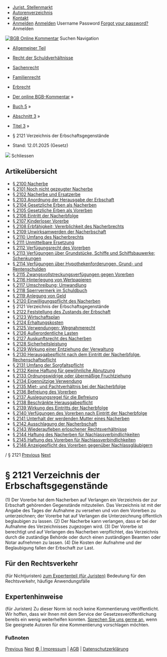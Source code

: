   * [Jurist. Stellenmarkt](https://bgb.kommentar.de/Buch-5/Abschnitt-3/Titel-3/</job-board> "Jurist. Stellenmarkt")
  * [Autorenverzeichnis](https://bgb.kommentar.de/Buch-5/Abschnitt-3/Titel-3/</Autorenverzeichnis> "Autorenverzeichnis")
  * [Kontakt](https://bgb.kommentar.de/Buch-5/Abschnitt-3/Titel-3/</Kontakt>)
  * [Anmelden](https://bgb.kommentar.de/Buch-5/Abschnitt-3/Titel-3/<#login> "show login form") [Anmelden](https://bgb.kommentar.de/Buch-5/Abschnitt-3/Titel-3/<#> "hide login form") Username Password
[Forgot your password?](https://bgb.kommentar.de/Buch-5/Abschnitt-3/Titel-3/</user/forgotpassword>) Anmelden 


[![BGB Online Kommentar](https://bgb.kommentar.de/extension/bgb/design/bgb/images/logo.png)](https://bgb.kommentar.de/Buch-5/Abschnitt-3/Titel-3/</> "BGB Online Kommentar")
Suchen
Navigation
  * [Allgemeiner Teil](https://bgb.kommentar.de/Buch-5/Abschnitt-3/Titel-3/</Buch-1>)
  * [Recht der Schuldverhältnisse](https://bgb.kommentar.de/Buch-5/Abschnitt-3/Titel-3/</Buch-2>)
  * [Sachenrecht](https://bgb.kommentar.de/Buch-5/Abschnitt-3/Titel-3/</Buch-3>)
  * [Familienrecht](https://bgb.kommentar.de/Buch-5/Abschnitt-3/Titel-3/</Buch-4>)
  * [Erbrecht](https://bgb.kommentar.de/Buch-5/Abschnitt-3/Titel-3/</Buch-5>)


  * [Der online BGB-Kommentar](https://bgb.kommentar.de/Buch-5/Abschnitt-3/Titel-3/</>) »
  * [Buch 5](https://bgb.kommentar.de/Buch-5/Abschnitt-3/Titel-3/</Buch-5>) »
  * [Abschnitt 3](https://bgb.kommentar.de/Buch-5/Abschnitt-3/Titel-3/</Buch-5/Abschnitt-3>) »
  * [Titel 3](https://bgb.kommentar.de/Buch-5/Abschnitt-3/Titel-3/</Buch-5/Abschnitt-3/Titel-3>) »
  * § 2121 Verzeichnis der Erbschaftsgegenstände 
  * Stand: 12.01.2025 (Gesetz) 


![](https://vg01.met.vgwort.de/na/1c9909529ead4f509072c06d9081a7d5)
Schliessen 
## Artikelübersicht
  * [ § 2100 Nacherbe ](https://bgb.kommentar.de/Buch-5/Abschnitt-3/Titel-3/</Buch-5/Abschnitt-3/Titel-3/Nacherbe>)
  * [ § 2101 Noch nicht gezeugter Nacherbe ](https://bgb.kommentar.de/Buch-5/Abschnitt-3/Titel-3/</Buch-5/Abschnitt-3/Titel-3/Noch-nicht-gezeugter-Nacherbe>)
  * [ § 2102 Nacherbe und Ersatzerbe ](https://bgb.kommentar.de/Buch-5/Abschnitt-3/Titel-3/</Buch-5/Abschnitt-3/Titel-3/Nacherbe-und-Ersatzerbe>)
  * [ § 2103 Anordnung der Herausgabe der Erbschaft ](https://bgb.kommentar.de/Buch-5/Abschnitt-3/Titel-3/</Buch-5/Abschnitt-3/Titel-3/Anordnung-der-Herausgabe-der-Erbschaft>)
  * [ § 2104 Gesetzliche Erben als Nacherben ](https://bgb.kommentar.de/Buch-5/Abschnitt-3/Titel-3/</Buch-5/Abschnitt-3/Titel-3/Gesetzliche-Erben-als-Nacherben>)
  * [ § 2105 Gesetzliche Erben als Vorerben ](https://bgb.kommentar.de/Buch-5/Abschnitt-3/Titel-3/</Buch-5/Abschnitt-3/Titel-3/Gesetzliche-Erben-als-Vorerben>)
  * [ § 2106 Eintritt der Nacherbfolge ](https://bgb.kommentar.de/Buch-5/Abschnitt-3/Titel-3/</Buch-5/Abschnitt-3/Titel-3/Eintritt-der-Nacherbfolge>)
  * [ § 2107 Kinderloser Vorerbe ](https://bgb.kommentar.de/Buch-5/Abschnitt-3/Titel-3/</Buch-5/Abschnitt-3/Titel-3/Kinderloser-Vorerbe>)
  * [ § 2108 Erbfähigkeit; Vererblichkeit des Nacherbrechts ](https://bgb.kommentar.de/Buch-5/Abschnitt-3/Titel-3/</Buch-5/Abschnitt-3/Titel-3/Erbfaehigkeit-Vererblichkeit-des-Nacherbrechts>)
  * [ § 2109 Unwirksamwerden der Nacherbschaft ](https://bgb.kommentar.de/Buch-5/Abschnitt-3/Titel-3/</Buch-5/Abschnitt-3/Titel-3/Unwirksamwerden-der-Nacherbschaft>)
  * [ § 2110 Umfang des Nacherbrechts ](https://bgb.kommentar.de/Buch-5/Abschnitt-3/Titel-3/</Buch-5/Abschnitt-3/Titel-3/Umfang-des-Nacherbrechts>)
  * [ § 2111 Unmittelbare Ersetzung ](https://bgb.kommentar.de/Buch-5/Abschnitt-3/Titel-3/</Buch-5/Abschnitt-3/Titel-3/Unmittelbare-Ersetzung>)
  * [ § 2112 Verfügungsrecht des Vorerben ](https://bgb.kommentar.de/Buch-5/Abschnitt-3/Titel-3/</Buch-5/Abschnitt-3/Titel-3/Verfuegungsrecht-des-Vorerben>)
  * [ § 2113 Verfügungen über Grundstücke, Schiffe und Schiffsbauwerke; Schenkungen ](https://bgb.kommentar.de/Buch-5/Abschnitt-3/Titel-3/</Buch-5/Abschnitt-3/Titel-3/Verfuegungen-ueber-Grundstuecke-Schiffe-und-Schiffsbauwerke-Schenkungen>)
  * [ § 2114 Verfügungen über Hypothekenforderungen, Grund- und Rentenschulden ](https://bgb.kommentar.de/Buch-5/Abschnitt-3/Titel-3/</Buch-5/Abschnitt-3/Titel-3/Verfuegungen-ueber-Hypothekenforderungen-Grund-und-Rentenschulden>)
  * [ § 2115 Zwangsvollstreckungsverfügungen gegen Vorerben ](https://bgb.kommentar.de/Buch-5/Abschnitt-3/Titel-3/</Buch-5/Abschnitt-3/Titel-3/Zwangsvollstreckungsverfuegungen-gegen-Vorerben>)
  * [ § 2116 Hinterlegung von Wertpapieren ](https://bgb.kommentar.de/Buch-5/Abschnitt-3/Titel-3/</Buch-5/Abschnitt-3/Titel-3/Hinterlegung-von-Wertpapieren>)
  * [ § 2117 Umschreibung; Umwandlung ](https://bgb.kommentar.de/Buch-5/Abschnitt-3/Titel-3/</Buch-5/Abschnitt-3/Titel-3/Umschreibung-Umwandlung>)
  * [ § 2118 Sperrvermerk im Schuldbuch ](https://bgb.kommentar.de/Buch-5/Abschnitt-3/Titel-3/</Buch-5/Abschnitt-3/Titel-3/Sperrvermerk-im-Schuldbuch>)
  * [ § 2119 Anlegung von Geld ](https://bgb.kommentar.de/Buch-5/Abschnitt-3/Titel-3/</Buch-5/Abschnitt-3/Titel-3/Anlegung-von-Geld>)
  * [ § 2120 Einwilligungspflicht des Nacherben ](https://bgb.kommentar.de/Buch-5/Abschnitt-3/Titel-3/</Buch-5/Abschnitt-3/Titel-3/Einwilligungspflicht-des-Nacherben>)
  * § 2121 Verzeichnis der Erbschaftsgegenstände 
  * [ § 2122 Feststellung des Zustands der Erbschaft ](https://bgb.kommentar.de/Buch-5/Abschnitt-3/Titel-3/</Buch-5/Abschnitt-3/Titel-3/Feststellung-des-Zustands-der-Erbschaft>)
  * [ § 2123 Wirtschaftsplan ](https://bgb.kommentar.de/Buch-5/Abschnitt-3/Titel-3/</Buch-5/Abschnitt-3/Titel-3/Wirtschaftsplan>)
  * [ § 2124 Erhaltungskosten ](https://bgb.kommentar.de/Buch-5/Abschnitt-3/Titel-3/</Buch-5/Abschnitt-3/Titel-3/Erhaltungskosten>)
  * [ § 2125 Verwendungen; Wegnahmerecht ](https://bgb.kommentar.de/Buch-5/Abschnitt-3/Titel-3/</Buch-5/Abschnitt-3/Titel-3/Verwendungen-Wegnahmerecht>)
  * [ § 2126 Außerordentliche Lasten ](https://bgb.kommentar.de/Buch-5/Abschnitt-3/Titel-3/</Buch-5/Abschnitt-3/Titel-3/Ausserordentliche-Lasten>)
  * [ § 2127 Auskunftsrecht des Nacherben ](https://bgb.kommentar.de/Buch-5/Abschnitt-3/Titel-3/</Buch-5/Abschnitt-3/Titel-3/Auskunftsrecht-des-Nacherben>)
  * [ § 2128 Sicherheitsleistung ](https://bgb.kommentar.de/Buch-5/Abschnitt-3/Titel-3/</Buch-5/Abschnitt-3/Titel-3/Sicherheitsleistung>)
  * [ § 2129 Wirkung einer Entziehung der Verwaltung ](https://bgb.kommentar.de/Buch-5/Abschnitt-3/Titel-3/</Buch-5/Abschnitt-3/Titel-3/Wirkung-einer-Entziehung-der-Verwaltung>)
  * [ § 2130 Herausgabepflicht nach dem Eintritt der Nacherbfolge, Rechenschaftspflicht ](https://bgb.kommentar.de/Buch-5/Abschnitt-3/Titel-3/</Buch-5/Abschnitt-3/Titel-3/Herausgabepflicht-nach-dem-Eintritt-der-Nacherbfolge-Rechenschaftspflicht>)
  * [ § 2131 Umfang der Sorgfaltspflicht ](https://bgb.kommentar.de/Buch-5/Abschnitt-3/Titel-3/</Buch-5/Abschnitt-3/Titel-3/Umfang-der-Sorgfaltspflicht>)
  * [ § 2132 Keine Haftung für gewöhnliche Abnutzung ](https://bgb.kommentar.de/Buch-5/Abschnitt-3/Titel-3/</Buch-5/Abschnitt-3/Titel-3/Keine-Haftung-fuer-gewoehnliche-Abnutzung>)
  * [ § 2133 Ordnungswidrige oder übermäßige Fruchtziehung ](https://bgb.kommentar.de/Buch-5/Abschnitt-3/Titel-3/</Buch-5/Abschnitt-3/Titel-3/Ordnungswidrige-oder-uebermaessige-Fruchtziehung>)
  * [ § 2134 Eigennützige Verwendung ](https://bgb.kommentar.de/Buch-5/Abschnitt-3/Titel-3/</Buch-5/Abschnitt-3/Titel-3/Eigennuetzige-Verwendung>)
  * [ § 2135 Miet- und Pachtverhältnis bei der Nacherbfolge ](https://bgb.kommentar.de/Buch-5/Abschnitt-3/Titel-3/</Buch-5/Abschnitt-3/Titel-3/Miet-und-Pachtverhaeltnis-bei-der-Nacherbfolge>)
  * [ § 2136 Befreiung des Vorerben ](https://bgb.kommentar.de/Buch-5/Abschnitt-3/Titel-3/</Buch-5/Abschnitt-3/Titel-3/Befreiung-des-Vorerben>)
  * [ § 2137 Auslegungsregel für die Befreiung ](https://bgb.kommentar.de/Buch-5/Abschnitt-3/Titel-3/</Buch-5/Abschnitt-3/Titel-3/Auslegungsregel-fuer-die-Befreiung>)
  * [ § 2138 Beschränkte Herausgabepflicht ](https://bgb.kommentar.de/Buch-5/Abschnitt-3/Titel-3/</Buch-5/Abschnitt-3/Titel-3/Beschraenkte-Herausgabepflicht>)
  * [ § 2139 Wirkung des Eintritts der Nacherbfolge ](https://bgb.kommentar.de/Buch-5/Abschnitt-3/Titel-3/</Buch-5/Abschnitt-3/Titel-3/Wirkung-des-Eintritts-der-Nacherbfolge>)
  * [ § 2140 Verfügungen des Vorerben nach Eintritt der Nacherbfolge ](https://bgb.kommentar.de/Buch-5/Abschnitt-3/Titel-3/</Buch-5/Abschnitt-3/Titel-3/Verfuegungen-des-Vorerben-nach-Eintritt-der-Nacherbfolge>)
  * [ § 2141 Unterhalt der werdenden Mutter eines Nacherben ](https://bgb.kommentar.de/Buch-5/Abschnitt-3/Titel-3/</Buch-5/Abschnitt-3/Titel-3/Unterhalt-der-werdenden-Mutter-eines-Nacherben>)
  * [ § 2142 Ausschlagung der Nacherbschaft ](https://bgb.kommentar.de/Buch-5/Abschnitt-3/Titel-3/</Buch-5/Abschnitt-3/Titel-3/Ausschlagung-der-Nacherbschaft>)
  * [ § 2143 Wiederaufleben erloschener Rechtsverhältnisse ](https://bgb.kommentar.de/Buch-5/Abschnitt-3/Titel-3/</Buch-5/Abschnitt-3/Titel-3/Wiederaufleben-erloschener-Rechtsverhaeltnisse>)
  * [ § 2144 Haftung des Nacherben für Nachlassverbindlichkeiten ](https://bgb.kommentar.de/Buch-5/Abschnitt-3/Titel-3/</Buch-5/Abschnitt-3/Titel-3/Haftung-des-Nacherben-fuer-Nachlassverbindlichkeiten>)
  * [ § 2145 Haftung des Vorerben für Nachlassverbindlichkeiten ](https://bgb.kommentar.de/Buch-5/Abschnitt-3/Titel-3/</Buch-5/Abschnitt-3/Titel-3/Haftung-des-Vorerben-fuer-Nachlassverbindlichkeiten>)
  * [ § 2146 Anzeigepflicht des Vorerben gegenüber Nachlassgläubigern ](https://bgb.kommentar.de/Buch-5/Abschnitt-3/Titel-3/</Buch-5/Abschnitt-3/Titel-3/Anzeigepflicht-des-Vorerben-gegenueber-Nachlassglaeubigern>)


/ § 2121 
[Previous](https://bgb.kommentar.de/Buch-5/Abschnitt-3/Titel-3/</Buch-5/Abschnitt-3/Titel-3/Einwilligungspflicht-des-Nacherben> "§ 2120 Einwilligungspflicht des Nacherben") [Next](https://bgb.kommentar.de/Buch-5/Abschnitt-3/Titel-3/</Buch-5/Abschnitt-3/Titel-3/Feststellung-des-Zustands-der-Erbschaft> "§ 2122 Feststellung des Zustands der Erbschaft")
# § 2121 Verzeichnis der Erbschaftsgegenstände
(1) Der Vorerbe hat dem Nacherben auf Verlangen ein Verzeichnis der zur Erbschaft gehörenden Gegenstände mitzuteilen. Das Verzeichnis ist mit der Angabe des Tages der Aufnahme zu versehen und von dem Vorerben zu unterzeichnen; der Vorerbe hat auf Verlangen die Unterzeichnung öffentlich beglaubigen zu lassen.
(2) Der Nacherbe kann verlangen, dass er bei der Aufnahme des Verzeichnisses zugezogen wird.
(3) Der Vorerbe ist berechtigt und auf Verlangen des Nacherben verpflichtet, das Verzeichnis durch die zuständige Behörde oder durch einen zuständigen Beamten oder Notar aufnehmen zu lassen.
(4) Die Kosten der Aufnahme und der Beglaubigung fallen der Erbschaft zur Last.
## Für den Rechtsverkehr 
(für Nichtjuristen)
[zum Expertenteil (für Juristen)](https://bgb.kommentar.de/Buch-5/Abschnitt-3/Titel-3/<#expertenhinweise>)
Bedeutung für den Rechtsverkehr, häufige Anwendungsfälle
## Expertenhinweise
(für Juristen)
Zu dieser Norm ist noch keine Kommentierung veröffentlicht. Wir hoffen, dass wir Ihnen mit dem Service der Gesetzesveröffentlichung bereits ein wenig weiterhelfen konnten. [Sprechen Sie uns gerne an](https://bgb.kommentar.de/Buch-5/Abschnitt-3/Titel-3/</Kontakt>), wenn Sie geeignete Autoren für eine Kommentierung vorschlagen möchten. 
### Fußnoten
[Previous](https://bgb.kommentar.de/Buch-5/Abschnitt-3/Titel-3/</Buch-5/Abschnitt-3/Titel-3/Einwilligungspflicht-des-Nacherben> "§ 2120 Einwilligungspflicht des Nacherben") [Next](https://bgb.kommentar.de/Buch-5/Abschnitt-3/Titel-3/</Buch-5/Abschnitt-3/Titel-3/Feststellung-des-Zustands-der-Erbschaft> "§ 2122 Feststellung des Zustands der Erbschaft")
[© | Impressum](https://bgb.kommentar.de/Buch-5/Abschnitt-3/Titel-3/</Kontakt>) | [AGB](https://bgb.kommentar.de/Buch-5/Abschnitt-3/Titel-3/</AGB>) | [Datenschutzerklärung](https://bgb.kommentar.de/Buch-5/Abschnitt-3/Titel-3/</Datenschutzerklaerung-fuer-Leser>)
